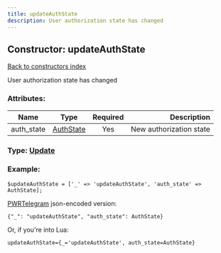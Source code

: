 ```yaml
---
title: updateAuthState
description: User authorization state has changed
---
```

## Constructor: updateAuthState  
[Back to constructors index](index.md)



User authorization state has changed

### Attributes:

| Name     |    Type       | Required | Description |
|----------|:-------------:|:--------:|------------:|
|auth\_state|[AuthState](../types/AuthState.md) | Yes|New authorization state|



### Type: [Update](../types/Update.md)


### Example:

```
$updateAuthState = ['_' => 'updateAuthState', 'auth_state' => AuthState];
```  

[PWRTelegram](https://pwrtelegram.xyz) json-encoded version:

```
{"_": "updateAuthState", "auth_state": AuthState}
```


Or, if you're into Lua:  


```
updateAuthState={_='updateAuthState', auth_state=AuthState}

```



